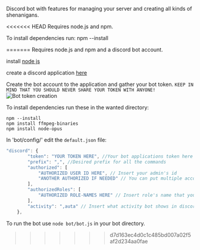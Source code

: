 Discord bot with features for managing your server and creating all kinds of shenanigans.

<<<<<<< HEAD
Requires node.js and npm.

To install dependencies run: npm --install

=======
Requires node.js and npm and a discord bot account.

install [node js](https://nodejs.org/en/download/)

create a discord application [here](https://discordapp.com/developers/applications/me)

Create the bot account to the application and gather your bot token. `KEEP IN MIND THAT YOU SHOULD NEVER SHARE YOUR TOKEN WITH ANYONE!`
![Bot token creation](https://i.imgur.com/bMciwCc.png)


To install dependencies run these in the wanted directory:
```
npm --install
npm install ffmpeg-binaries
npm install node-opus
```

In 'bot/config/' edit the `default.json` file:
````javascript
"discord": {
        "token": "YOUR TOKEN HERE", //Your bot applications token here
        "prefix": ",", //Desired prefix for all the commands
        "authorized": [
            "AUTHORIZED USER ID HERE", // Insert your admin's id
            "ANOTHER AUTHORIZED IF NEEDED" // You can put multiple account ids
        ],
        "authorizedRoles": [
            "AUTHORIZED ROLE-NAMES HERE" // Insert role's name that you want to have admin commands
        ],
        "activity": ",auta" // Insert what activity bot shows in discord
    },
````

To run the bot use `node bot/bot.js` in your bot directory.
>>>>>>> d7d163ec4d0c1c485bd007a02f5af2d234aa0fae
